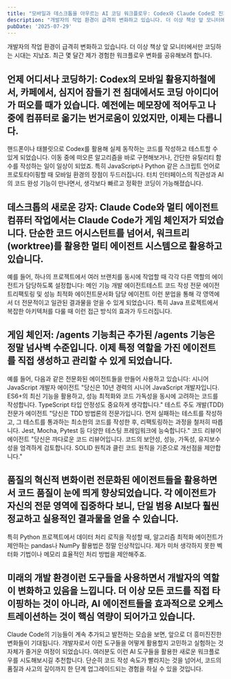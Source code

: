 ```yaml
---
title: "모바일과 데스크톱을 아우르는 AI 코딩 워크플로우: Codex와 Claude Code로 진화하는 개발 환경"
description: "개발자의 작업 환경이 급격히 변화하고 있습니다. 더 이상 책상 앞 모니터에서만 코딩하는 시대는 지났죠. 최근 몇 달간 제가 경험한 워크플로우 변화를 공유해보려 합니다.   언제 어디서나 코딩하기: Codex의 모바일 활용  지하철에서, 카페에서, 심지어 잠들기 전 침대에서도 코딩 아이디..."
pubDate: '2025-07-29'
---
```


개발자의 작업 환경이 급격히 변화하고 있습니다. 더 이상 책상 앞 모니터에서만 코딩하는 시대는 지났죠. 최근 몇 달간 제가 경험한 워크플로우 변화를 공유해보려 합니다.

## 언제 어디서나 코딩하기: Codex의 모바일 활용지하철에서, 카페에서, 심지어 잠들기 전 침대에서도 코딩 아이디어가 떠오를 때가 있습니다. 예전에는 메모장에 적어두고 나중에 컴퓨터로 옮기는 번거로움이 있었지만, 이제는 다릅니다.

핸드폰이나 태블릿으로 Codex를 활용해 실제 동작하는 코드를 작성하고 테스트할 수 있게 되었습니다. 이동 중에 떠오른 알고리즘을 바로 구현해보거나, 간단한 유틸리티 함수를 작성하는 일이 일상이 되었죠.
특히 JavaScript나 Python 같은 스크립트 언어로 프로토타이핑할 때 모바일 환경의 장점이 두드러집니다. 터치 인터페이스의 직관성과 AI의 코드 완성 기능이 만나면서, 생각보다 빠르고 정확한 코딩이 가능해졌습니다.

## 데스크톱의 새로운 강자: Claude Code와 멀티 에이전트컴퓨터 작업에서는 Claude Code가 게임 체인저가 되었습니다. 단순한 코드 어시스턴트를 넘어서, 워크트리(worktree)를 활용한 멀티 에이전트 시스템으로 활용하고 있습니다.

예를 들어, 하나의 프로젝트에서 여러 브랜치를 동시에 작업할 때 각각 다른 역할의 에이전트가 담당하도록 설정합니다:
메인 기능 개발 에이전트테스트 코드 작성 전문 에이전트리팩토링 및 성능 최적화 에이전트문서화 담당 에이전트
이런 분업을 통해 각 영역에서 더 전문적이고 일관된 결과물을 얻을 수 있게 되었습니다. 특히 Java 프로젝트에서 복잡한 아키텍처를 다룰 때 이런 접근 방식의 효과가 두드러집니다.

## 게임 체인저: /agents 기능최근 추가된 /agents 기능은 정말 넘사벽 수준입니다. 이제 특정 역할을 가진 에이전트를 직접 생성하고 관리할 수 있게 되었습니다.

예를 들어, 다음과 같은 전문화된 에이전트들을 만들어 사용하고 있습니다:
시니어 JavaScript 개발자 에이전트
"당신은 10년 경력의 시니어 JavaScript 개발자입니다. ES6+의 최신 기능을 활용하고, 성능 최적화와 코드 가독성을 동시에 고려하는 코드를 작성합니다. TypeScript 타입 안정성도 중요하게 생각합니다."
테스트 주도 개발(TDD) 전문가 에이전트
"당신은 TDD 방법론의 전문가입니다. 먼저 실패하는 테스트를 작성하고, 그 테스트를 통과하는 최소한의 코드를 작성한 후, 리팩토링하는 과정을 철저히 따릅니다. Jest, Mocha, Pytest 등 다양한 테스팅 프레임워크에 능숙합니다."
코드 리뷰어 에이전트
"당신은 까다로운 코드 리뷰어입니다. 코드의 보안성, 성능, 가독성, 유지보수성을 엄격하게 검토합니다. SOLID 원칙과 클린 코드 원칙을 기준으로 개선점을 제안합니다."

## 품질의 혁신적 변화이런 전문화된 에이전트들을 활용하면서 코드 품질이 눈에 띄게 향상되었습니다. 각 에이전트가 자신의 전문 영역에 집중하다 보니, 단일 범용 AI보다 훨씬 정교하고 실용적인 결과물을 얻을 수 있습니다.

특히 Python 프로젝트에서 데이터 처리 로직을 작성할 때, 알고리즘 최적화 에이전트가 제안하는 pandas나 NumPy 활용법은 정말 인상적입니다. 제가 미처 생각하지 못한 벡터화 기법이나 메모리 효율적인 처리 방법을 제안해주죠.

## 미래의 개발 환경이런 도구들을 사용하면서 개발자의 역할이 변화하고 있음을 느낍니다. 더 이상 모든 코드를 직접 타이핑하는 것이 아니라, AI 에이전트들을 효과적으로 오케스트레이션하는 것이 핵심 역량이 되어가고 있습니다.

Claude Code의 기능들이 계속 추가되고 발전하는 모습을 보면, 앞으로 더 흥미진진한 변화들이 기대됩니다. 개발자로서 이런 도구들을 어떻게 활용할지 고민하고 실험하는 것 자체가 즐거운 여정이 되었습니다.
여러분도 이런 AI 도구들을 활용한 새로운 워크플로우를 시도해보시길 추천합니다. 단순히 코드 작성 속도가 빨라지는 것을 넘어서, 코드의 품질과 사고의 깊이까지 한 단계 업그레이드되는 경험을 하실 수 있을 것입니다.